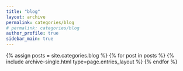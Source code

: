 ```yaml
---
title: "blog"
layout: archive
permalink: categories/blog
# permalink: categories/blog
author_profile: true
sidebar_main: true
---
```



{% assign posts = site.categories.blog %}
{% for post in posts %} {% include archive-single.html type=page.entries_layout %} {% endfor %}